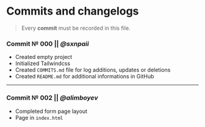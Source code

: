 # Commits and changelogs

> Every **commit** must be recorded in this file.


### Commit № 000 || _@sxnpaii_

- Created empty project
- Initialized Tailwindcss
- Created `COMMITS.md` file for log additions, updates or deletions
- Created `README.md` for additional informations in GitHub

---

### Commit № 002 || _@alimboyev_

- Completed form page layout
- Page in `index.html`
